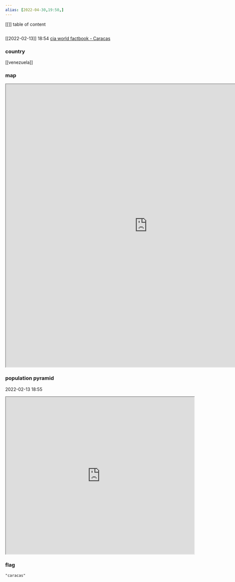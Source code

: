 ```yaml
---
alias: [2022-04-30,19:50,]
---
```

[[]]
table of content
```toc
```
[[2022-02-13]] 18:54
[cia world factbook - Caracas](https://www.cia.gov/the-world-factbook/countries/Caracas)
### country
[[venezuela]]
### map
<iframe src="https://duckduckgo.com/?t=ffab&q=Caracas&ia=web&iaxm=about" width="900" height="900" ></iframe>

### population pyramid

2022-02-13 18:55

<iframe src="https://www.populationpyramid.net/Caracas/2019/" width="600" height="500" ></iframe>

### flag

```query
"caracas"
```